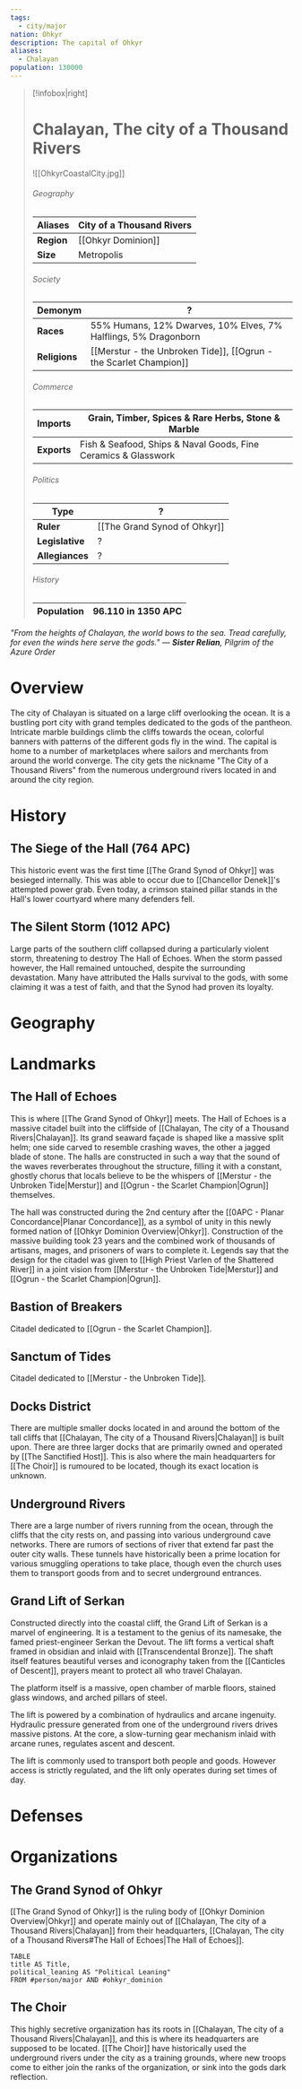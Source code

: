 ```yaml
---
tags:
  - city/major
nation: Ohkyr
description: The capital of Ohkyr
aliases:
  - Chalayan
population: 130000
---
```

> [!infobox|right]
> # Chalayan, The city of a Thousand Rivers
> ![[OhkyrCoastalCity.jpg]]
> ###### Geography
> | **Aliases** | City of a Thousand Rivers |
> | - | - |
> | **Region** | [[Ohkyr Dominion]] |
> | **Size** | Metropolis |
> ###### Society
> | **Demonym** | ? |
> | - | - |
> | **Races** | 55% Humans, 12% Dwarves, 10% Elves, 7% Halflings, 5% Dragonborn |
> | **Religions** | [[Merstur - the Unbroken Tide]], [[Ogrun - the Scarlet Champion]] |
> ###### Commerce
> | **Imports** | Grain, Timber, Spices & Rare Herbs, Stone & Marble |
> | - | - |
> | **Exports** | Fish & Seafood, Ships & Naval Goods, Fine Ceramics & Glasswork |
> ###### Politics
> | **Type** | ? |
> | - | - |
> | **Ruler** | [[The Grand Synod of Ohkyr]] |
> | **Legislative** | ? |
> | **Allegiances** | ? |
> ###### History
> | **Population** | 96.110 in 1350 APC |
> | - | - |

*"From the heights of Chalayan, the world bows to the sea. Tread carefully, for even the winds here serve the gods."
— **Sister Relian**, Pilgrim of the Azure Order*
# Overview
The city of Chalayan is situated on a large cliff overlooking the ocean. It is a bustling port city with grand temples dedicated to the gods of the pantheon. Intricate marble buildings climb the cliffs towards the ocean, colorful banners with patterns of the different gods fly in the wind. The capital is home to a number of marketplaces where sailors and merchants from around the world converge. The city gets the nickname "The City of a Thousand Rivers" from the numerous underground rivers located in and around the city region.
# History
## The Siege of the Hall (764 APC)
This historic event was the first time [[The Grand Synod of Ohkyr]] was besieged internally. This was able to occur due to [[Chancellor Denek]]'s attempted power grab. Even today, a crimson stained pillar stands in the Hall's lower courtyard where many defenders fell.
## The Silent Storm (1012 APC)
Large parts of the southern cliff collapsed during a particularly violent storm, threatening to destroy The Hall of Echoes. When the storm passed however, the Hall remained untouched, despite the surrounding devastation. Many have attributed the Halls survival to the gods, with some claiming it was a test of faith, and that the Synod had proven its loyalty.
# Geography
# Landmarks
## The Hall of Echoes
This is where [[The Grand Synod of Ohkyr]] meets. The Hall of Echoes is a massive citadel built into the cliffside of [[Chalayan, The city of a Thousand Rivers|Chalayan]]. Its grand seaward façade is shaped like a massive split helm; one side carved to resemble crashing waves, the other a jagged blade of stone. The halls are constructed in such a way that the sound of the waves reverberates throughout the structure, filling it with a constant, ghostly chorus that locals believe to be the whispers of [[Merstur - the Unbroken Tide|Merstur]] and [[Ogrun - the Scarlet Champion|Ogrun]] themselves.

The hall was constructed during the 2nd century after the [[0APC - Planar Concordance|Planar Concordance]], as a symbol of unity in this newly formed nation of [[Ohkyr Dominion Overview|Ohkyr]]. Construction of the massive building took 23 years and the combined work of thousands of artisans, mages, and prisoners of wars to complete it. Legends say that the design for the citadel was given to [[High Priest Varlen of the Shattered River]] in a joint vision from [[Merstur - the Unbroken Tide|Merstur]] and [[Ogrun - the Scarlet Champion|Ogrun]].
## Bastion of Breakers
Citadel dedicated to [[Ogrun - the Scarlet Champion]].
## Sanctum of Tides
Citadel dedicated to [[Merstur - the Unbroken Tide]].
## Docks District
There are multiple smaller docks located in and around the bottom of the tall cliffs that [[Chalayan, The city of a Thousand Rivers|Chalayan]] is built upon. There are three larger docks that are primarily owned and operated by [[The Sanctified Host]]. This is also where the main headquarters for [[The Choir]] is rumoured to be located, though its exact location is unknown.
## Underground Rivers
There are a large number of rivers running from the ocean, through the cliffs that the city rests on, and passing into various underground cave networks. There are rumors of sections of river that extend far past the outer city walls. These tunnels have historically been a prime location for various smuggling operations to take place, though even the church uses them to transport goods from and to secret underground entrances.
## Grand Lift of Serkan
Constructed directly into the coastal cliff, the Grand Lift of Serkan is a marvel of engineering. It is a testament to the genius of its namesake, the famed priest-engineer Serkan the Devout. The lift forms a vertical shaft framed in obsidian and inlaid with [[Transcendental Bronze]]. The shaft itself features beautiful verses and iconography taken from the [[Canticles of Descent]], prayers meant to protect all who travel Chalayan.

The platform itself is a massive, open chamber of marble floors, stained glass windows, and arched pillars of steel.

The lift is powered by a combination of hydraulics and arcane ingenuity. Hydraulic pressure generated from one of the underground rivers drives massive pistons. At the core, a slow-turning gear mechanism inlaid with arcane runes, regulates ascent and descent.

The lift is commonly used to transport both people and goods. However access is strictly regulated, and the lift only operates during set times of day.
# Defenses
# Organizations
## The Grand Synod of Ohkyr
[[The Grand Synod of Ohkyr]] is the ruling body of [[Ohkyr Dominion Overview|Ohkyr]] and operate mainly out of [[Chalayan, The city of a Thousand Rivers|Chalayan]] from their headquarters, [[Chalayan, The city of a Thousand Rivers#The Hall of Echoes|The Hall of Echoes]].
```dataview
TABLE
title AS Title,
political_leaning AS "Political Leaning"
FROM #person/major AND #ohkyr_dominion 
```
## The Choir
This highly secretive organization has its roots in [[Chalayan, The city of a Thousand Rivers|Chalayan]], and this is where its headquarters are supposed to be located. [[The Choir]] have historically used the underground rivers under the city as a training grounds, where new troops come to either join the ranks of the organization, or sink into the gods dark reflection.